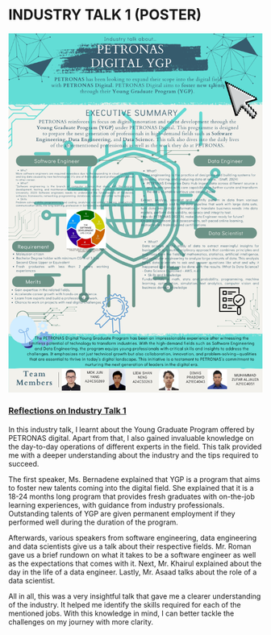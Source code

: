 # INDUSTRY TALK 1 (POSTER)

<h4></h4>

<img src="https://github.com/mokjunyang/TIS-assignment-1/blob/main/assets/PETRONAS_DIGITAL_YGP.png">

<h3><ins>Reflections on Industry Talk 1</ins></h3>
<h4></h4>
In this industry talk, I learnt about the Young Graduate Program offered by PETRONAS digital. Apart from that, I also gained invaluable knowledge on the day-to-day operations of different experts in the field. This talk provided me with a deeper understanding about the industry and the tips required to succeed.


The first speaker, Ms. Bernadene explained that YGP is a program that aims to foster new talents coming into the digital field. She explained that it is a 18-24 months long program that provides fresh graduates with on-the-job learning experiences, with guidance from industry professionals. Outstanding talents of YGP are given permanent employment if they performed well during the duration of the program.

Afterwards, various speakers from software engineering, data engineering and data scientists give us a talk about their respective fields. Mr. Roman gave us a brief rundown on what it takes to be a software engineer as well as the expectations that comes with it. Next, Mr. Khairul explained about the day in the life of a data engineer. Lastly, Mr. Asaad talks about the role of a data scientist.

All in all, this was a very insightful talk that gave me a clearer understanding of the industry. It helped me identify the skills required for each of the mentioned jobs. With this knowledge in mind, I can better tackle the challenges on my journey with more clarity.
